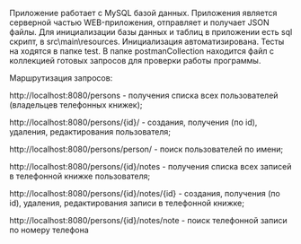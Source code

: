 

Приложение работает с MySQL базой данных. Приложения является серверной частью WEB-приложения, отправляет и получает JSON файлы.
Для инициализации базы данных и таблиц в приложении есть sql скрипт, в src\main\resources. Инициализация автоматизирована.
Тесты на ходятся в папке test.
В папке postmanCollection находится файл с коллекцией готовых запросов для проверки работы программы.

Маршрутизация запросов:

http://localhost:8080/persons - получения списка всех пользователей (владельцев телефонных книжек);

http://localhost:8080/persons/{id}/ - создания, получения (по id), удаления, редактирования пользователя;

http://localhost:8080/persons/person/ - поиск пользователей по имени;

http://localhost:8080/persons/{id}/notes - получения списка всех записей в телефонной книжке пользователя;

http://localhost:8080/persons/{id}/notes/{id} - создания, получения (по id), удаления, редактирования записи в телефонной книжке;

http://localhost:8080/persons/{id}/notes/note - поиск телефонной записи по номеру телефона
